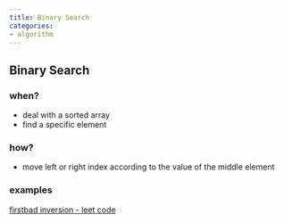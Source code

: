 ```yaml
---
title: Binary Search
categories:
- algorithm
---
```


## Binary Search
### when?
- deal with a sorted array
- find a specific element

### how?
- move left or right index according to the value of the middle element

### examples
[firstbad inversion - leet code](https://ko-door.github.io/algorithm/2022/01/03/first-bad-inversion.html)
